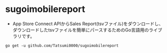# sugoimobilereport

- App Store Connect APIからSales Report(tsvファイル)をダウンロードし、ダウンロードしたtsvファイルを簡単にパースするためのGo言語用のライブラリです。

```
go get -u github.com/Tatsumi0000/sugoimobilereport
```
